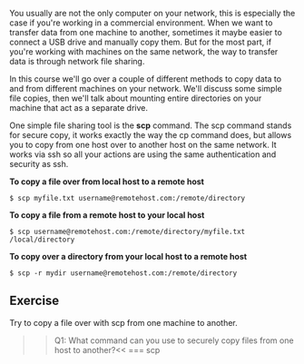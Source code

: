 You usually are not the only computer on your network, this is especially the case if you're working in a commercial environment. When we want to transfer data from one machine to another, sometimes it maybe easier to connect a USB drive and manually copy them. But for the most part, if you're working with machines on the same network, the way to transfer data is through network file sharing. 

In this course we'll go over a couple of different methods to copy data to and from different machines on your network. We'll discuss some simple file copies, then we'll talk about mounting entire directories on your machine that act as a separate drive. 

One simple file sharing tool is the **scp** command. The scp command stands for secure copy, it works exactly the way the cp command does, but allows you to copy from one host over to another host on the same network. It works via ssh so all your actions are using the same authentication and security as ssh. 

**To copy a file over from local host to a remote host**

```
$ scp myfile.txt username@remotehost.com:/remote/directory
```

**To copy a file from a remote host to your local host**

```
$ scp username@remotehost.com:/remote/directory/myfile.txt /local/directory
```

**To copy over a directory from your local host to a remote host**

```
$ scp -r mydir username@remotehost.com:/remote/directory
```

## Exercise

Try to copy a file over with scp from one machine to another.

>>Q1: What command can you use to securely copy files from one host to another?<<
=== scp

